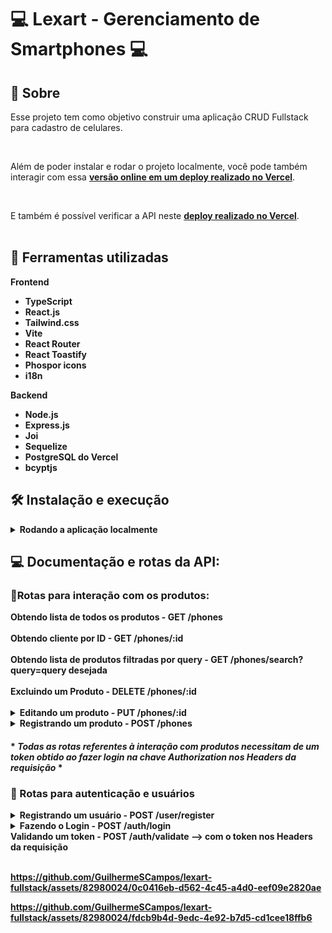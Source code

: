 # :computer: Lexart - Gerenciamento de Smartphones :computer:


## :page_with_curl: Sobre

Esse projeto tem como objetivo construir uma aplicação CRUD Fullstack para cadastro de celulares.

<br />

Além de poder instalar e rodar o projeto localmente, você pode também interagir com essa
[<strong>versão online em um deploy realizado no Vercel</strong>](https://lexart-fullstack-frontend.vercel.app/).

<br />

E também é possível verificar a API neste [<strong>deploy realizado no Vercel</strong>](https://lexart-fullstack-backend.vercel.app/).
<br />
<br />


## :wrench: Ferramentas utilizadas

<strong>Frontend<strong/>
* TypeScript
* React.js
* Tailwind.css
* Vite
* React Router
* React Toastify
* Phospor icons
* i18n

<strong>Backend<strong/>
* Node.js
* Express.js
* Joi
* Sequelize
* PostgreSQL do Vercel
* bcyptjs

  
## :hammer_and_wrench: Instalação e execução


<details>
  <summary markdown="span"><strong>Rodando a aplicação localmente</strong></summary><br />

Para rodar está aplicação localmente é necessário ter **Git**, **Node** e o **PostgreSQL** instalados e atualizados em seu computador.

Também é necessário que o seu sistema operacional tenha um **terminal Bash** instalado. Caso você esteja utilizando **Linux** ou **macOS**, o Bash já vem instalado por padrão. Porém, se o seu sistema for **Windows**, talvez você precise fazer [a instalação a parte](https://www.lifewire.com/install-bash-on-windows-10-4101773).

<details>
  <summary markdown="span"><strong> :hammer: Configurando o Back-end</strong></summary><br />
  
    
    1. Clone o repositório

  - Use o comando: `git clone git@github.com:GuilhermeSCampos/lexart-fullstack.git`.
  - Entre na pasta do repositório que você acabou de clonar:
    - `cd lexart-fullstack`
    
  2. Entre na pasta do Backend

  - `cd backend`

  3. Instale as dependências

  - `npm install`
    
  <summary markdown="span"><strong>Configurando o banco de dados e .env</strong></summary><br />
  
  O projeto vem configurado para rodar em um banco de dados PostgreSQL, então é nessário instalar 
  PostgreSQL em seu computador ou utilizar um servidor na nuvem. Após ter configurado seu banco, é necessário configurar
    as variáveis de ambiente:

### 1. Em um arquivo .env na raíz do repositório, adicione as configurações de seu banco MySQL:

```sh
POSTGRES_URL=
POSTGRES_USER=
POSTGRES_HOST=
POSTGRES_PASSWORD=
POSTGRES_DATABASE=
POSTGRES_PORT=
JWT_SECRET=
```

### 2. Nesse mesmo arquivo .env, a porta do Express desejada para rodar o servidor

```sh
PORT=
```
### 3. Depois de preencher os dados no env pra se conectar ao banco execute as migrations que populam o banco:
  
  - `npx sequelize db:migrate`

### 4. Por fim, após ter efetuado todas as configurações, rode o servidor utilizando este comando no diretório backend:
  
  - `npm run dev`

  
  </details>
  
   <details>
  <summary markdown="span"><strong> :sunrise: Configurando o Front-end</strong></summary><br />
  
    
    1. Acesse o repositório
  
  - Entre na pasta do repositório:
    - `cd lexart-fullstack`
    
  2. Entre na pasta do Frontend

  - `cd frontend`

  3. Instale as dependências

  - `npm install`
    
  <summary markdown="span"><strong>Configurando variáveis de ambiente</strong></summary><br />
  
  O projeto Frontend vem configurado para fazer diversas requisições para uma API, o endereço vai mudar dependendo de como você rodar o projeto, por isso é necessário configurar
    as variáveis de ambiente:

### 1. Em um arquivo .env na raíz do repositório, adicione as configurações de seu endereço no API como no exemplo abaixo:

```sh
VITE_API_URL="https://lexart-fullstack-backend.vercel.app"
```

### 3. Por fim, após ter efetuado todas as configurações, rode o servidor utilizando este comando no diretório frontend:
  
  - `npm run dev`

  
  </details>
  
 </details>
 
 ## :computer: Documentação e rotas da API:

### 📱Rotas para interação com os produtos:
<summary markdown="span"><strong>Obtendo lista de todos os produtos - GET /phones</strong></summary><br />
<summary markdown="span"><strong>Obtendo cliente por ID - GET /phones/:id</strong></summary><br />
<summary markdown="span"><strong>Obtendo lista de produtos filtradas por query - GET /phones/search?query=query desejada</strong></summary><br />
<summary markdown="span"><strong>Excluindo um Produto - DELETE /phones/:id</strong></summary><br />
<details>
<summary markdown="span"><strong>Editando um produto - PUT /phones/:id</strong></summary><br /> 

  ```sh
body = {
   name: "Xiaomi Redmi 9",
   brand: "Xiaomi",
   model: "Redmi 9",
   price:  10000,
   color: "red"
}
```
</details>


 
<details>
  <summary markdown="span"><strong>Registrando um produto - POST /phones </strong></summary><br />

  <strong>Estrutura 1 </strong><br />
  
  
```sh
body = {
  "name": "Xiaomi Redmi 9",
  "brand": "Xiaomi",
  "model": "Redmi 9",
  "price": 10000,
  "color": "red"
}
```

  <strong>Estrutura 2 </strong><br />
  
  
```sh
body = {
  "name": "Xiaomi Redmi 9",
  "details": {
    "brand": "Xiaomi",
    "model": "Redmi 9",
    "color": "red"
  },
  "price": 10000
}
```

  <strong>Estrutura 3 </strong><br />
  
  
```sh
body = [
  {
    "name": "Xiaomi Redmi 9",
    "brand": "Xiaomi",
    "model": "Redmi 9",
    "data": [
      {
        "price": 10000,
        "color": "red"
      },
      {
        "price": 10000,
        "color": "blue"
      }
    ]
  },
  {
    "name": "Iphone 14 Pro",
    "brand": "Iphone",
    "model": "14 Pro",
    "data": [
      {
        "price": 30000,
        "color": "silver"
      },
      {
        "price": 30100,
        "color": "gold"
      }
    ]
  }
]


```
</details>

#### * __*Todas as rotas referentes à interação com produtos necessitam de um token obtido ao fazer login na chave Authorization nos Headers da requisição*__ *

### 🙆 Rotas para autenticação e usuários
<details>
<summary markdown="span"><strong>Registrando um usuário - POST /user/register</strong></summary><br />

  ```sh
body = {
  "username": "testeuser",
  "password": "testesenha"
}
```
  </details>
  <details>
<summary markdown="span"><strong>Fazendo o Login - POST /auth/login</strong></summary><br />
    
  ```sh
body = {
  "username": "testeuser",
  "password": "testesenha"
}
```
</details>
<summary markdown="span"><strong>Validando um token - POST /auth/validate --> com o token nos Headers da requisição</strong></summary><br />

https://github.com/GuilhermeSCampos/lexart-fullstack/assets/82980024/0c0416eb-d562-4c45-a4d0-eef09e2820ae

https://github.com/GuilhermeSCampos/lexart-fullstack/assets/82980024/fdcb9b4d-9edc-4e92-b7d5-cd1cee18ffb6

 
 
